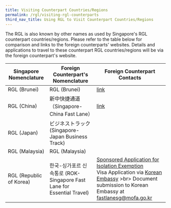 ```yaml
---
title: Visiting Counterpart Countries/Regions
permalink: /rgl/visiting-rgl-counterparts
third_nav_title: Using RGL to Visit Counterpart Countries/Regions
---
```


The RGL is also known by other names as used by Singapore's RGL counterpart countries/regions. Please refer to the table below for comparison and links to the foreign counterparts' websites. Details and applications to travel to these counterpart RGL countries/regions will be via the foreign counterpart's website.

| Singapore Nomenclature |  Foreign Counterpart's Nomenclature  | Foreign Counterpart Contacts |
|------------------------|----------------------------|-------------------------------|
|RGL (Brunei)  |  RGL (Brunei)        | [link](http://www.chinaembassay.org.sg/eng/Isfw/fhqz/)|
|RGL (China)   | 新中快捷通道（Singapore-China Fast Lane）   |[link](http://www.chinaembassay.org.sg/eng/Isfw/fhqz/)|
|RGL (Japan) |    ビジネストラック (Singapore-Japan Business Track)  |                |
|RGL (Malaysia)   |   RGL (Malaysia)    |            |
|RGL (Republic of Korea)  | 한국-싱가포르 신속통로 (ROK-Singapore Fast Lane for Essential Travel) |  [Sponsored Application for Isolation Exemption](www.btsc.or.kr) <br> Visa Application via [Korean Embassy](http://www.overseas.mofa.gp.kr)    >br> Document submission to Korean Embassy at fastlanesg@mofa.go.kr    |

